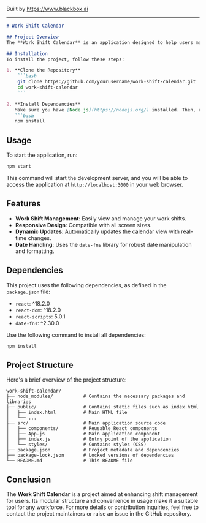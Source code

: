 
Built by https://www.blackbox.ai

---

```markdown
# Work Shift Calendar

## Project Overview
The **Work Shift Calendar** is an application designed to help users manage their work shifts effectively. It utilizes the power of React and other modern web technologies to create a user-friendly interface that allows individuals to view, add, and modify their work shifts.

## Installation
To install the project, follow these steps:

1. **Clone the Repository**
    ```bash
    git clone https://github.com/yourusername/work-shift-calendar.git
    cd work-shift-calendar
    ```

2. **Install Dependencies**
   Make sure you have [Node.js](https://nodejs.org/) installed. Then, run the following command:
   ```bash
   npm install
   ```

## Usage
To start the application, run:
```bash
npm start
```
This command will start the development server, and you will be able to access the application at `http://localhost:3000` in your web browser.

## Features
- **Work Shift Management**: Easily view and manage your work shifts.
- **Responsive Design**: Compatible with all screen sizes.
- **Dynamic Updates**: Automatically updates the calendar view with real-time changes.
- **Date Handling**: Uses the `date-fns` library for robust date manipulation and formatting.

## Dependencies
This project uses the following dependencies, as defined in the `package.json` file:
- `react`: ^18.2.0
- `react-dom`: ^18.2.0
- `react-scripts`: 5.0.1
- `date-fns`: ^2.30.0

Use the following command to install all dependencies:
```bash
npm install
```

## Project Structure
Here's a brief overview of the project structure:

```
work-shift-calendar/
├── node_modules/           # Contains the necessary packages and libraries
├── public/                 # Contains static files such as index.html
│   ├── index.html          # Main HTML file
│   └── ...
├── src/                    # Main application source code
│   ├── components/         # Reusable React components
│   ├── App.js              # Main application component
│   ├── index.js            # Entry point of the application
│   └── styles/             # Contains styles (CSS)
├── package.json            # Project metadata and dependencies
├── package-lock.json       # Locked versions of dependencies
└── README.md               # This README file
```

## Conclusion
The **Work Shift Calendar** is a project aimed at enhancing shift management for users. Its modular structure and convenience in usage make it a suitable tool for any workforce. For more details or contribution inquiries, feel free to contact the project maintainers or raise an issue in the GitHub repository.
```